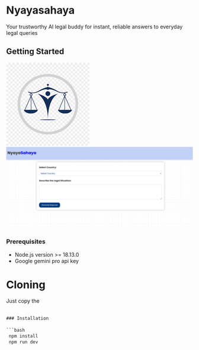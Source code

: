 # Nyayasahaya

Your trustworthy AI legal buddy for instant, reliable answers to everyday legal queries



## Getting Started 
![Home](src/assets/nyaya.png)
![Screenshots](src/assets/website%20img.png)

### Prerequisites

- Node.js version >= 18.13.0
- Google gemini pro api key


# Cloning 
Just copy the   
```

### Installation

```bash 
 npm install
 npm run dev
 ```




